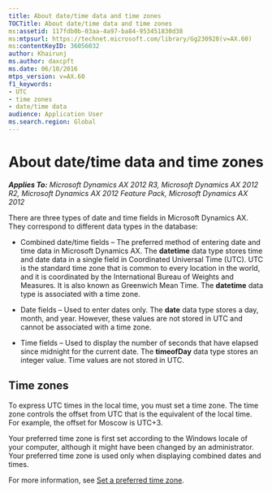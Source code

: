 ```yaml
---
title: About date/time data and time zones
TOCTitle: About date/time data and time zones
ms:assetid: 117fdb0b-03aa-4a97-ba84-953451830d38
ms:mtpsurl: https://technet.microsoft.com/library/Gg230928(v=AX.60)
ms:contentKeyID: 36056032
author: Khairunj
ms.author: daxcpft
ms.date: 06/10/2016
mtps_version: v=AX.60
f1_keywords:
- UTC
- time zones
- date/time data
audience: Application User
ms.search.region: Global
---
```


# About date/time data and time zones 


_**Applies To:** Microsoft Dynamics AX 2012 R3, Microsoft Dynamics AX 2012 R2, Microsoft Dynamics AX 2012 Feature Pack, Microsoft Dynamics AX 2012_

There are three types of date and time fields in Microsoft Dynamics AX. They correspond to different data types in the database:

  - Combined date/time fields – The preferred method of entering date and time data in Microsoft Dynamics AX. The **datetime** data type stores time and date data in a single field in Coordinated Universal Time (UTC). UTC is the standard time zone that is common to every location in the world, and it is coordinated by the International Bureau of Weights and Measures. It is also known as Greenwich Mean Time. The **datetime** data type is associated with a time zone.

  - Date fields – Used to enter dates only. The **date** data type stores a day, month, and year. However, these values are not stored in UTC and cannot be associated with a time zone.

  - Time fields – Used to display the number of seconds that have elapsed since midnight for the current date. The **timeofDay** data type stores an integer value. Time values are not stored in UTC.

## Time zones

To express UTC times in the local time, you must set a time zone. The time zone controls the offset from UTC that is the equivalent of the local time. For example, the offset for Moscow is UTC+3.

Your preferred time zone is first set according to the Windows locale of your computer, although it might have been changed by an administrator. Your preferred time zone is used only when displaying combined dates and times.

For more information, see [Set a preferred time zone](set-a-preferred-time-zone.md).

  


